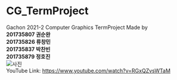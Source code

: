 # CG_TermProject
Gachon 2021-2 Computer Graphics TermProject
Made by  
__201735807 권순완__  
__201735826 류창민__  
__201735837 박찬빈__  
__201735879 정호진__  
![사진](https://user-images.githubusercontent.com/73987361/141495009-7c2d900f-18bc-486d-8cee-1ef35b3e4bf7.png)  
YouTube Link: https://www.youtube.com/watch?v=RGxQZvsWTaM
